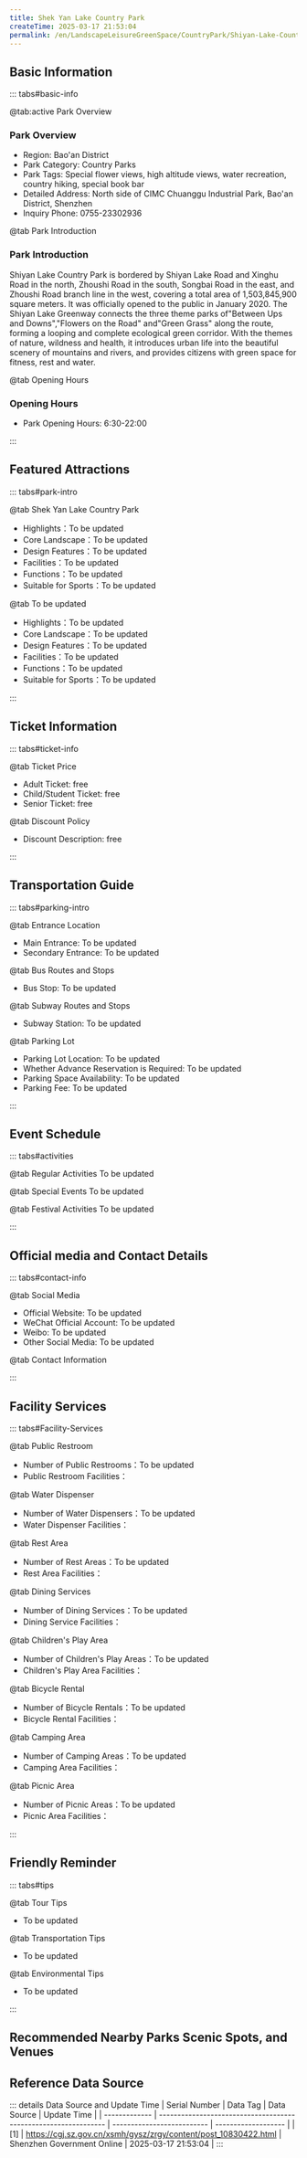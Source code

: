 ```yaml
---
title: Shek Yan Lake Country Park
createTime: 2025-03-17 21:53:04
permalink: /en/LandscapeLeisureGreenSpace/CountryPark/Shiyan-Lake-Country-Park/
---
```



<script setup>
import ImageSwiper from '/.vuepress/theme/components/ImageSwiper.vue'
// 轮播图数据
const swiperItems = [
    {
                link: 'https://cgj.sz.gov.cn/img/4/4005/4005823/10830422.jpg',
                title: 'Shek Yan Lake Country Park',
                description: '',
                author: 'Shenzhen Government Online',
                date: '2025/03/17'
                },
  {
                link: 'https://cgj.sz.gov.cn/img/4/4005/4005823/10830422.jpg',
                title: 'Shek Yan Lake Country Park',
                description: '',
                author: 'Shenzhen Government Online',
                date: '2025/03/17'
                }
]
// 配置项
const swiperConfig = {
  height: 500,
  showInfo: true
}
</script>
<!-- 轮播图组件 -->
<ImageSwiper :items="swiperItems" :config="swiperConfig" />



## Basic Information

::: tabs#basic-info

@tab:active Park Overview
### Park Overview
- Region: Bao'an District
- Park Category: Country Parks
- Park Tags: Special flower views, high altitude views, water recreation, country hiking, special book bar
- Detailed Address: North side of CIMC Chuanggu Industrial Park, Bao'an District, Shenzhen
- Inquiry Phone: 0755-23302936

@tab Park Introduction
### Park Introduction
 Shiyan Lake Country Park is bordered by Shiyan Lake Road and Xinghu Road in the north, Zhoushi Road in the south, Songbai Road in the east, and Zhoushi Road branch line in the west, covering a total area of 1,503,845,900 square meters. It was officially opened to the public in January 2020. The Shiyan Lake Greenway connects the three theme parks of"Between Ups and Downs","Flowers on the Road" and"Green Grass" along the route, forming a looping and complete ecological green corridor. With the themes of nature, wildness and health, it introduces urban life into the beautiful scenery of mountains and rivers, and provides citizens with green space for fitness, rest and water.

@tab Opening Hours
### Opening Hours
- Park Opening Hours: 6:30-22:00

:::

## Featured Attractions

::: tabs#park-intro

@tab Shek Yan Lake Country Park
<ImageCard
image="https://cgj.sz.gov.cn/images/index20230710_1.png"
    title="Shek Yan Lake Country Park"
    description="Looking Up and Down ' Park: The large pavilion on the top of the mountain can accommodate 200 people at the same time, so you can' look up and see the lush green of Apoji Mountain; look down and see the clear Shiyan Lake', and enjoy the beautiful scenery of the lake and mountains."
    date=""
    author="Shenzhen Government Online"
/>


- Highlights：To be updated
- Core Landscape：To be updated
- Design Features：To be updated
- Facilities：To be updated
- Functions：To be updated
- Suitable for Sports：To be updated

@tab To be updated
<ImageCard
image="https://cgj.sz.gov.cn/images/index20230710_1.png"
    title="Shek Yan Lake Country Park"
    description="Looking Up and Down ' Park: The large pavilion on the top of the mountain can accommodate 200 people at the same time, so you can' look up and see the lush green of Apoji Mountain; look down and see the clear Shiyan Lake', and enjoy the beautiful scenery of the lake and mountains."
    date=""
    author="Shenzhen Government Online"
/>


- Highlights：To be updated
- Core Landscape：To be updated
- Design Features：To be updated
- Facilities：To be updated
- Functions：To be updated
- Suitable for Sports：To be updated

:::

## Ticket Information

::: tabs#ticket-info

@tab Ticket Price
- Adult Ticket: free
- Child/Student Ticket: free
- Senior Ticket: free

@tab Discount Policy
- Discount Description: free

:::

## Transportation Guide

::: tabs#parking-intro

@tab Entrance Location
- Main Entrance: To be updated
- Secondary Entrance: To be updated

@tab Bus Routes and Stops
- Bus Stop: To be updated

@tab Subway Routes and Stops
- Subway Station: To be updated

@tab Parking Lot
- Parking Lot Location: To be updated
- Whether Advance Reservation is Required: To be updated
- Parking Space Availability: To be updated
- Parking Fee: To be updated

:::

## Event Schedule

::: tabs#activities

@tab Regular Activities
To be updated

@tab Special Events
To be updated

@tab Festival Activities
To be updated

:::

## Official media and Contact Details

::: tabs#contact-info

@tab Social Media
- Official Website: To be updated
- WeChat Official Account: To be updated
- Weibo: To be updated
- Other Social Media: To be updated

@tab Contact Information

:::

## Facility Services

::: tabs#Facility-Services

@tab Public Restroom
- Number of Public Restrooms：To be updated
- Public Restroom Facilities：

@tab Water Dispenser
- Number of Water Dispensers：To be updated
- Water Dispenser Facilities：

@tab Rest Area
- Number of Rest Areas：To be updated
- Rest Area Facilities：

@tab Dining Services
- Number of Dining Services：To be updated
- Dining Service Facilities：

@tab Children's Play Area
- Number of Children's Play Areas：To be updated
- Children's Play Area Facilities：

@tab Bicycle Rental
- Number of Bicycle Rentals：To be updated
- Bicycle Rental Facilities：

@tab Camping Area
- Number of Camping Areas：To be updated
- Camping Area Facilities：

@tab Picnic Area
- Number of Picnic Areas：To be updated
- Picnic Area Facilities：

:::

## Friendly Reminder

::: tabs#tips

@tab Tour Tips
- To be updated

@tab Transportation Tips
- To be updated

@tab Environmental Tips
- To be updated

:::

## Recommended Nearby Parks Scenic Spots, and Venues

<CardGrid>
  <ImageCard
        image="https://cgj.sz.gov.cn/img/4/4005/4005920/10775143.jpg"
        title="Bougainvillea Valley Park"
        description="Bougainvillea Valley is located on the east side of Phoenix Mountain. It belongs"
        href="/en/ComprehensivePark/Bougainvillea-Valley-Park/"
        author="Shenzhen Government Online"
        date="2025/01/02"
      />
      <ImageCard
        image="https://cgj.sz.gov.cn/img/4/4005/4005920/10775143.jpg"
        title="Bougainvillea Valley Park"
        description="Bougainvillea Valley is located on the east side of Phoenix Mountain. It belongs"
        href="/en/ComprehensivePark/Bougainvillea-Valley-Park/"
        author="Shenzhen Government Online"
        date="2025/01/02"
      />
    </CardGrid>


## Reference Data Source

::: details Data Source and Update Time
| Serial Number | Data Tag                                                        | Data Source                | Update Time         |
| ------------- | --------------------------------------------------------------- | -------------------------- | ------------------- |
| [1]           | https://cgj.sz.gov.cn/xsmh/gysz/zrgy/content/post_10830422.html | Shenzhen Government Online | 2025-03-17 21:53:04 |
:::

